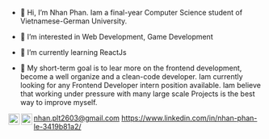 - 👋 Hi, I’m Nhan Phan. Iam a final-year Computer Science student of Vietnamese-German University. 

- 👀 I’m interested in Web Development, Game Development

- 🌱 I’m currently learning ReactJs

- 💞️ My short-term goal is to lear more on the frontend development, become a well organize and a clean-code developer. Iam currently looking for any Frontend Developer intern position available. Iam believe that working under pressure with many large scale Projects is the best way to improve myself.

<img align="left" alt="gmail" width="22px" src="https://cdn.icon-icons.com/icons2/652/PNG/512/gmail_icon-icons.com_59877.png" />nhan.plt2603@gmail.com
<img align="left" alt="it_nhan" width="22px" src="https://cdn.jsdelivr.net/npm/simple-icons@v3/icons/linkedin.svg" /> https://www.linkedin.com/in/nhan-phan-le-3419b81a2/

